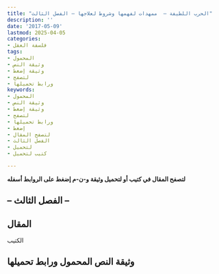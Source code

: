 ```yaml
---
title: "الحرب اللطيفة –  ممهدات لفهمها وشروط لعلاجها – الفصل الثالث"
description: ''
date: '2017-05-09'
lastmod: 2025-04-05
categories:
- فلسفة العقل
tags:
- المحمول
- وثيقة النص
- وثيقة إضغط
- لتصفح
- ورابط تحميلها
keywords:
- المحمول
- وثيقة النص
- وثيقة إضغط
- لتصفح
- ورابط تحميلها
- إضغط
- لتصفح المقال
- الفصل الثالث
- لتحميل
- كتيب لتحميل

---
```

**لتصفح المقال في كتيب أو لتحميل وثيقة و-ن-م إضغط على الروابط أسفله**

## **– الفصل الثالث –**

## المقال

الكتيب

## وثيقة النص المحمول ورابط تحميلها

###
